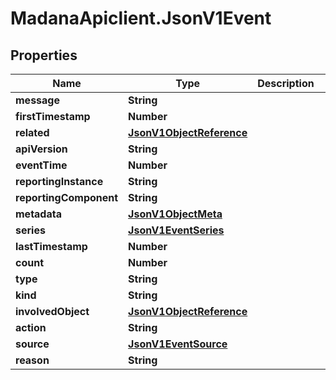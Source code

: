 # MadanaApiclient.JsonV1Event

## Properties

Name | Type | Description | Notes
------------ | ------------- | ------------- | -------------
**message** | **String** |  | [optional] 
**firstTimestamp** | **Number** |  | [optional] 
**related** | [**JsonV1ObjectReference**](JsonV1ObjectReference.md) |  | [optional] 
**apiVersion** | **String** |  | [optional] 
**eventTime** | **Number** |  | [optional] 
**reportingInstance** | **String** |  | [optional] 
**reportingComponent** | **String** |  | [optional] 
**metadata** | [**JsonV1ObjectMeta**](JsonV1ObjectMeta.md) |  | [optional] 
**series** | [**JsonV1EventSeries**](JsonV1EventSeries.md) |  | [optional] 
**lastTimestamp** | **Number** |  | [optional] 
**count** | **Number** |  | [optional] 
**type** | **String** |  | [optional] 
**kind** | **String** |  | [optional] 
**involvedObject** | [**JsonV1ObjectReference**](JsonV1ObjectReference.md) |  | [optional] 
**action** | **String** |  | [optional] 
**source** | [**JsonV1EventSource**](JsonV1EventSource.md) |  | [optional] 
**reason** | **String** |  | [optional] 


